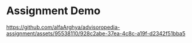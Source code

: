 # Assignment Demo

https://github.com/alfaArghya/advisoropedia-assignment/assets/95538110/928c2abe-37ea-4c8c-a19f-d2342f51bba5

